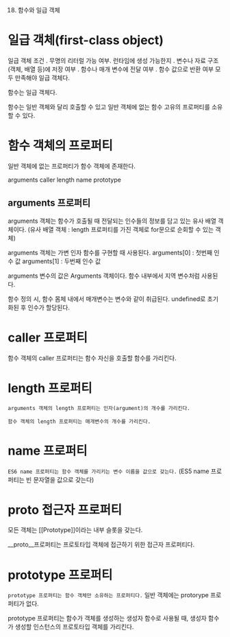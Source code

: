 18. 함수와 일급 객체

# 일급 객체(first-class object)
일급 객체 조건
. 무명의 리터럴 가능 여부. 런타임에 생성 가능한지
. 변수나 자료 구조(객체, 배열 등)에 저장 여부
. 함수나 매개 변수에 전달 여부
. 함수 값으로 반환 여부
모두 만족해야 일급 객체다.

함수는 일급 객체다.

함수는 일반 객체와 달리 호출할 수 있고
일반 객체에 없는 함수 고유의 프로퍼티를 소유할 수 있다.


# 함수 객체의 프로퍼티
일반 객체에 없는 프로퍼티가 함수 객체에 존재한다.

arguments
caller
length
name
prototype

  ## arguments 프로퍼티
  arguments 객체는 함수가 호출될 때 전달되는 인수들의 정보를 담고 있는 유사 배열 객체이다. 
  (유사 배열 객체 : length 프로퍼티를 가진 객체로 for문으로 순회할 수 있는 객체)

  arguments 객체는 가변 인자 함수를 구현할 때 사용된다.
  arguments[0] : 첫번째 인수 값
  arguments[1] : 두번째 인수 값

  arguments 변수의 값은 Arguments 객체이다.
  함수 내부에서 지역 변수처럼 사용된다.

  함수 정의 시, 함수 몸체 내에서 매개변수는 변수와 같이 취급된다. undefined로 초기화된 후 인수가 할당된다.


  # caller 프로퍼티
  함수 객체의 caller 프로퍼티는 함수 자신을 호출할 함수를 가리킨다.

  
  # length 프로퍼티
  `arguments 객체의 length 프로퍼티는 인자(argument)의 개수를 가리킨다.`

  `함수 객체의 length 프로퍼티는 매개변수의 개수를 가리킨다.`


  # name 프로퍼티
  `ES6 name 프로퍼티는 함수 객체를 가리키는 변수 이름을 값으로 갖는다.`
  (ES5 name 프로퍼티는 빈 문자열을 값으로 갖는다)


  # __proto__ 접근자 프로퍼티
  모든 객체는 [[Prototype]]이라는 내부 슬롯을 갖는다.

  __proto__프로퍼티는 프로토타입 객체에 접근하기 위한 접근자 프로퍼티다.


  # prototype 프로퍼티
  `prototype 프로퍼티는 함수 객체만 소유하는 프로퍼티다.`
  일반 객체에는 protorype 프로퍼티가 없다.

  prototype 프로퍼티는 함수가 객체를 생성하는 생성자 함수로 사용될 때, 생성자 함수가 생성할 인스턴스의 프로토타입 객체를 가리킨다.
